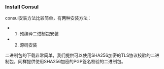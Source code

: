 ### Install Consul

consul安装方法比较简单，有两种安装方法：
 
 - 1. 预编译二进制包安装
 - 2. 源码安装

二进制包的下载非常简单，我们提供可以使用SHA256加密的TLS协议校验的二进制包，同样提供使用SHA256加密的PGP签名校验的二进制包。


